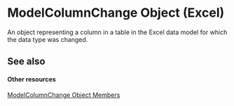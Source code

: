 
# ModelColumnChange Object (Excel)

An object representing a column in a table in the Excel data model for which the data type was changed. 


## See also


#### Other resources


[ModelColumnChange Object Members](8b9bc464-3604-f863-00d0-d8908991dca4.md)
